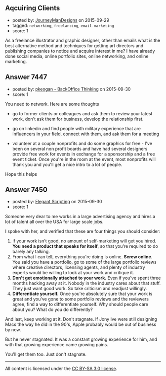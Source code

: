 ## Aqcuiring Clients

- posted by: [JourneyManDesigns](https://stackexchange.com/users/7033566/journeymandesigns) on 2015-09-29
- tagged: `networking`, `freelancing`, `email-marketing`
- score: 1

<p>As a freelance illustrator and graphic designer, other than emails what is the best alternative method and techniques for getting art directors and publishing companies to notice and acquire interest in me? I have already done social media, online portfolio sites, online networking, and online marketing.</p>



## Answer 7447

- posted by: [pkeogan - BackOffice Thinking](https://stackexchange.com/users/5176153/pkeogan-backoffice-thinking) on 2015-09-30
- score: 1

<p>You need to network.  Here are some thoughts</p>

<ul>
<li><p>go to former clients or colleagues and ask them to review your latest work, don't ask them for business, develop the relationship first. </p></li>
<li><p>go on linkedin and find people with military experience that are influencers in your field, connect with them, and ask them for a meeting</p></li>
<li><p>volunteer at a couple nonprofits and do some graphics for free - I've been on several non profit boards and have had several designers provide free work for events in exchange for a sponsorship and a free event ticket.  Once you're in the room at the event, most nonprofits will thank you and you'll get a nice intro to a lot of people.</p></li>
</ul>

<p>Hope this helps   </p>



## Answer 7450

- posted by: [Elegant.Scripting](https://stackexchange.com/users/5688251/elegant-scripting) on 2015-09-30
- score: 1

<p>Someone very dear to me works in a large advertising agency and hires a lot of talent all over the USA for large scale jobs.</p>

<p>I spoke with her, and verified that these are four things you should consider:</p>

<ol>
<li>If your work isn't good, no amount of self-marketing will get you hired. <strong>You need a product that speaks for itself</strong>, so that you're required to do barely any talking.</li>
<li>From what I can tell, everything you're doing is online. <strong>Screw online.</strong> You said you have a portfolio, go to some of the large portfolio reviews where creative directors, licensing agents, and plenty of industry experts would be willing to look at your work and critique it.</li>
<li><strong>Don't get emotionally attached to your work.</strong> Even if you've spent three months hacking away at it. Nobody in the industry cares about that stuff. They just want good work. So take criticism and readjust willingly.</li>
<li><strong>Differentiate yourself.</strong> Once you're absolutely sure that your work is great and you've gone to some portfolio reviews and the reviewers agree, find a way to differentiate yourself. Why should people care about you? What do you do differently?</li>
</ol>

<p>And last, keep working at it. Don't stagnate. If Jony Ive were still designing Macs the way he did in the 90's, Apple probably would be out of business by now.</p>

<p>But he never stagnated. It was a constant growing experience for him, and with that growing experience came growing pains.</p>

<p>You'll get them too. Just don't stagnate.</p>




---

All content is licensed under the [CC BY-SA 3.0 license](https://creativecommons.org/licenses/by-sa/3.0/).
